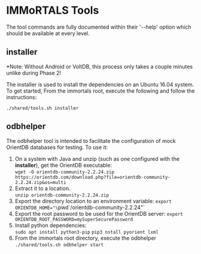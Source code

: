# IMMoRTALS Tools

The tool commands are fully documented within their '--help' option which should be available at every level.

## installer

*Note: Without Android or VoltDB, this process only takes a couple minutes unlike during Phase 2!

The installer is used to install the dependencies on an Ubuntu 16.04 system. To get started, From the immortals root, 
execute the following and follow the instructions:  

`./shared/tools.sh installer`


## odbhelper

The odbhelper tool is intended to facilitate the configuration of mock OrientDB databases for testing. To use it:  

1.  On a system with Java and unzip (such as one configured with the **installer**), get the OrientDB executable:  
    `wget -O orientdb-community-2.2.24.zip https://orientdb.com/download.php?file=orientdb-community-2.2.24.zip&os=multi`
2.  Extract it to a location.  
    `unzip orientdb-community-2.2.24.zip`
3.  Export the directory location to an environment variable:
    `export ORIENTDB_HOME="\`pwd\`/orientdb-community-2.2.24"`
4.  Export the root password to be used for the OrientDB server:
    `export ORIENTDB_ROOT_PASSWORD=mySuperSecurePassword`
4.  Install python dependencies:  
    `sudo apt install python3-pip`
    `pip3 nstall pyorient lxml`
4.  From the immortals root directory, execute the odbhelper
    `./shared/tools.sh odbhelper start`
